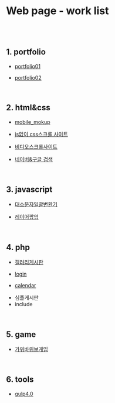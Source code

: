 # Web page - work list
<br>
<br>

## 1. portfolio

* [portfolio01][portfolio_01]

[portfolio_01]: ./portfolio/01/

* [portfolio02][portfolio_02]

[portfolio_02]: ./portfolio/02/


<br>

## 2. html&css

* [mobile_mokup][mokup_01]

[mokup_01]: ./htmlcss/mokup/

* [js없이 css스크롤 사이트][nojsandcss]

[nojsandcss]: ./htmlcss/onlycss_scrollsite/css_scroll.html

* [비디오스크롤사이트][videoscrollsite]

[videoscrollsite]: ./htmlcss/video_scrollsite/

* [네이버&구글 검색][search_naverGoogle]

[search_naverGoogle]: ./htmlcss/naver_google_uni/

<br>

## 3. javascript

* [대소문자일괄변환기][upLowCase]

[upLowCase]: ./javascript/upLowCase/

* [레이어팝업][layer_popup]

[layer_popup]: ./javascript/layer_popup/layer.html

<br>

## 4. php

* [갤러리게시판][board]

[board]: http://wdev.kr

* [login][login]

[login]: ./php/login/login.html

* [calendar][calendar]

[calendar]: http://wdev.kr/stu/calendar/calendar.php

* 심플게시판
* include

<br>

## 5. game

* [가위바위보게임][RockPaperScissors]

[RockPaperScissors]: ./game/gawebawebo/RockPaperScissors.html

<br>

## 6. tools

* [gulp4.0][gulp]

[gulp]: https://github.com/wdevbc/www/tree/main/tools/gulp

